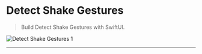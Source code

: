 # Detect Shake Gestures

> Build Detect Shake Gestures with SwiftUI.

![Detect Shake Gestures 1](./DetectShakeGestures_1.png "Detect Shake Gestures 1")

---
